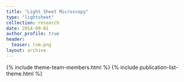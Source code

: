 ```yaml
---
title: "Light Sheet Microscopy"
type: "lightsheet"
collection: research
date: 2014-09-01
author_profile: true
header:
  teaser: lsm.png
layout: archive
---
```


{% include theme-team-members.html %}
{% include publication-list-theme.html %}